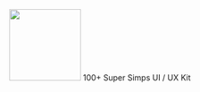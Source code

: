 <img src="https://user-images.githubusercontent.com/46045883/153742951-aae8a478-ac31-4913-be1d-0223cc66008c.png" width="128"/>
100+ Super Simps UI / UX Kit
